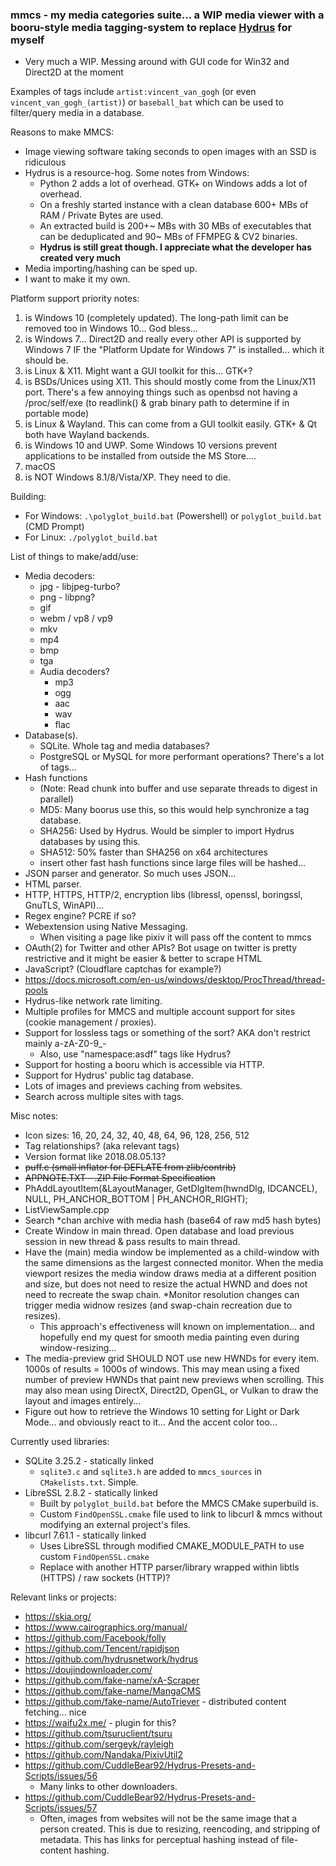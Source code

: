 
### mmcs - my media categories suite... a WIP media viewer with a booru-style media tagging-system to replace [Hydrus](https://github.com/hydrusnetwork/hydrus) for myself
- Very much a WIP. Messing around with GUI code for Win32 and Direct2D at the moment

Examples of tags include `artist:vincent_van_gogh` (or even `vincent_van_gogh_(artist)`) or `baseball_bat` which can be used to filter/query media in a database.

Reasons to make MMCS:
- Image viewing software taking seconds to open images with an SSD is ridiculous
- Hydrus is a resource-hog. Some notes from Windows:
  - Python 2 adds a lot of overhead. GTK+ on Windows adds a lot of overhead.
  - On a freshly started instance with a clean database 600+ MBs of RAM / Private Bytes are used.
  - An extracted build is 200+~ MBs with 30 MBs of executables that can be deduplicated and 90~ MBs of FFMPEG & CV2 binaries.
  - **Hydrus is still great though. I appreciate what the developer has created very much**
- Media importing/hashing can be sped up.
- I want to make it my own.

Platform support priority notes:
1. is Windows 10 (completely updated). The long-path limit can be removed too in Windows 10... God bless...
2. is Windows 7... Direct2D and really every other API is supported by Windows 7 IF the "Platform Update for Windows 7" is installed... which it should be.
3. is Linux & X11. Might want a GUI toolkit for this... GTK+?
4. is BSDs/Unices using X11. This should mostly come from the Linux/X11 port. There's a few annoying things such as openbsd not having a /proc/self/exe (to readlink() & grab binary path to determine if in portable mode)
5. is Linux & Wayland. This can come from a GUI toolkit easily. GTK+ & Qt both have Wayland backends.
6. is Windows 10 and UWP. Some Windows 10 versions prevent applications to be installed from outside the MS Store....
7. macOS
8. is NOT Windows 8.1/8/Vista/XP. They need to die.

Building:
- For Windows: `.\polyglot_build.bat` (Powershell) or `polyglot_build.bat` (CMD Prompt)
- For Linux: `./polyglot_build.bat`

List of things to make/add/use:
- Media decoders:
  - jpg - libjpeg-turbo? 
  - png - libpng?
  - gif
  - webm / vp8 / vp9
  - mkv
  - mp4
  - bmp
  - tga
  - Audia decoders?
    - mp3
    - ogg
    - aac
    - wav
    - flac
- Database(s).
  - SQLite. Whole tag and media databases?
  - PostgreSQL or MySQL for more performant operations? There's a lot of tags...
- Hash functions
  - (Note: Read chunk into buffer and use separate threads to digest in parallel)
  - MD5: Many boorus use this, so this would help synchronize a tag database.
  - SHA256: Used by Hydrus. Would be simpler to import Hydrus databases by using this.
  - SHA512: 50% faster than SHA256 on x64 architectures
  - insert other fast hash functions since large files will be hashed...
- JSON parser and generator. So much uses JSON... 
- HTML parser.
- HTTP, HTTPS, HTTP/2, encryption libs (libressl, openssl, boringssl, GnuTLS, WinAPI)...
- Regex engine? PCRE if so?
- Webextension using Native Messaging.
  - When visiting a page like pixiv it will pass off the content to mmcs
- OAuth(2) for Twitter and other APIs? Bot usage on twitter is pretty restrictive and it might be easier & better to scrape HTML
- JavaScript? (Cloudflare captchas for example?)
- https://docs.microsoft.com/en-us/windows/desktop/ProcThread/thread-pools
- Hydrus-like network rate limiting.
- Multiple profiles for MMCS and multiple account support for sites (cookie management / proxies).
- Support for lossless tags or something of the sort? AKA don't restrict mainly a-zA-Z0-9_-
  - Also, use "namespace:asdf" tags like Hydrus?
- Support for hosting a booru which is accessible via HTTP.
- Support for Hydrus' public tag database.
- Lots of images and previews caching from websites.
- Search across multiple sites with tags.

Misc notes:
- Icon sizes: 16, 20, 24, 32, 40, 48, 64, 96, 128, 256, 512
- Tag relationships? (aka relevant tags)
- Version format like 2018.08.05.13?
- ~~puff.c (small inflator for DEFLATE from zlib/contrib)~~
- ~~APPNOTE.TXT - .ZIP File Format Specification~~
- PhAddLayoutItem(&LayoutManager, GetDlgItem(hwndDlg, IDCANCEL), NULL, PH_ANCHOR_BOTTOM | PH_ANCHOR_RIGHT);
- ListViewSample.cpp
- Search \*chan archive with media hash (base64 of raw md5 hash bytes)
- Create Window in main thread. Open database and load previous session in new thread & pass results to main thread.
- Have the (main) media window be implemented as a child-window with the same dimensions as the largest connected monitor. When the media viewport resizes the media window draws media at a different position and size, but does not need to resize the actual HWND and does not need to recreate the swap chain. \*Monitor resolution changes can trigger media widnow resizes (and swap-chain recreation due to resizes).
    - This approach's effectiveness will known on implementation... and hopefully end my quest for smooth media painting even during window-resizing...
- The media-preview grid SHOULD NOT use new HWNDs for every item. 1000s of results = 1000s of windows. This may mean using a fixed number of preview HWNDs that paint new previews when scrolling. This may also mean using DirectX, Direct2D, OpenGL, or Vulkan to draw the layout and images entirely...
- Figure out how to retrieve the Windows 10 setting for Light or Dark Mode... and obviously react to it... And the accent color too...

Currently used libraries:
- SQLite 3.25.2 - statically linked
  - `sqlite3.c` and `sqlite3.h` are added to `mmcs_sources` in `CMakelists.txt`. Simple.
- LibreSSL 2.8.2 - statically linked
  - Built by `polyglot_build.bat` before the MMCS CMake superbuild is.
  - Custom `FindOpenSSL.cmake` file used to link to libcurl & mmcs without modifying an external project's files.
- libcurl 7.61.1 - statically linked
  - Uses LibreSSL through modified CMAKE_MODULE_PATH to use custom `FindOpenSSL.cmake`
  - Replace with another HTTP parser/library wrapped within libtls (HTTPS) / raw sockets (HTTP)?

Relevant links or projects:
- https://skia.org/
- https://www.cairographics.org/manual/
- https://github.com/Facebook/folly
- https://github.com/Tencent/rapidjson
- https://github.com/hydrusnetwork/hydrus
- https://doujindownloader.com/
- https://github.com/fake-name/xA-Scraper
- https://github.com/fake-name/MangaCMS
- https://github.com/fake-name/AutoTriever - distributed content fetching... nice
- https://waifu2x.me/ - plugin for this?
- https://github.com/tsuruclient/tsuru
- https://github.com/sergeyk/rayleigh
- https://github.com/Nandaka/PixivUtil2
- https://github.com/CuddleBear92/Hydrus-Presets-and-Scripts/issues/56
  - Many links to other downloaders.
- https://github.com/CuddleBear92/Hydrus-Presets-and-Scripts/issues/57
  - Often, images from websites will not be the same image that a person created. This is due to resizing, reencoding, and stripping of metadata. This has links for perceptual hashing instead of file-content hashing.
